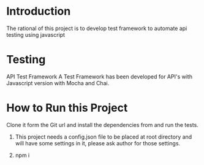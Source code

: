 # Introduction
The rational of this project is to develop test framework to automate api testing using javascript

# Testing
API Test Framework
A Test Framework has been developed for API's with Javascript  version with Mocha and Chai.

# How to Run this Project
Clone it form the Git url and install the dependencies from and run the tests.

1) This project needs a config.json file to be placed at root directory and will have some settings in it, please ask author for those settings.

2) npm i 
